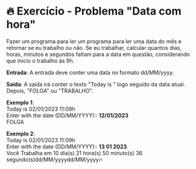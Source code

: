 # 🔥 Exercício - Problema "Data com hora"

Fazer um programa para ler um programa para ler uma data do mês e retornar se eu trabalho ou não. Se eu trabalhar, calcular quantos dias, horas, minutos e segundos faltam para a data em questão, considerando que inicio o trabalho às 9h.

**Entrada**:
A entrada deve conter uma data no formato dd/MM/yyyy.

**Saída**:
A saída irá conter o texto "Today is " logo seguido da data atual. Depois, "FOLGA" ou  "TRABALHO". 

**Exemplo 1**:  
Today is 02/01/2023 11:09h  
Enter with the date (DD/MM/YYYY):: **12/01/2023**  
FOLGA

**Exemplo 2**:  
Today is 02/01/2023 11:09h  
Enter with the date (DD/MM/YYYY):: **13 01 2023**  
Você Trabalha em 10 dia(s) 21 hora(s) 50 minuto(s) 36 segundo(s)dd/MM/yyyydd/MM/yyyy🔥






